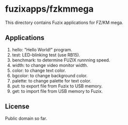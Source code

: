 # fuzixapps/fzkmmega
This directory contains Fuzix applications for FZ/KM mega.

## Applications
1) hello: "Hello World!" program.
2) test: LED-blinking test (use RB15).
3) benchmark: to determine FUZIX runnning speed.
4) width: to change video monitor width.
5) color: to change text color.
6) bgcolor: to change background color.
7) palette: to change palette for text color.
8) put: to export file from Fuzix to USB memory.
9) get: to import file from USB memory to Fuzix.

## License
Public domain so far.